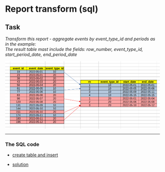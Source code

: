 # Report transform (sql)

## Task

_Transform this report - aggregate events by event_type_id and periods as in the example:_\
_The result table mast include the fields: row_number, event_type_id, start_period_date, end_period_date_

![Example](img/report_transform.png)

---

### The SQL code

- [create table and insert](https://github.com/antovk/test-tasks/blob/main/report-transform/create_and_insert.sql)

- [solution](https://github.com/antovk/test-tasks/blob/main/report-transform/report_transform.sql)

